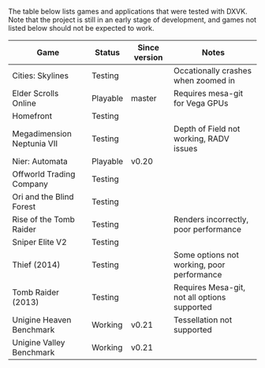 The table below lists games and applications that were tested with DXVK. Note that the project is still in an early stage of development, and games not listed below should not be expected to work.

| Game                       | Status   | Since version | Notes                                        |
|----------------------------|----------|---------------|----------------------------------------------|
| Cities: Skylines           | Testing  |               | Occationally crashes when zoomed in          |
| Elder Scrolls Online       | Playable | master        | Requires mesa-git for Vega GPUs              |
| Homefront                  | Testing  |               |                                              |
| Megadimension Neptunia VII | Testing  |               | Depth of Field not working, RADV issues      |
| Nier: Automata             | Playable | v0.20         |                                              |
| Offworld Trading Company   | Testing  |               |                                              |
| Ori and the Blind Forest   | Testing  |               |                                              |
| Rise of the Tomb Raider    | Testing  |               | Renders incorrectly, poor performance        |
| Sniper Elite V2            | Testing  |               |                                              |
| Thief (2014)               | Testing  |               | Some options not working, poor performance   |
| Tomb Raider (2013)         | Testing  |               | Requires Mesa-git, not all options supported |
| Unigine Heaven Benchmark   | Working  | v0.21         | Tessellation not supported                   |
| Unigine Valley Benchmark   | Working  | v0.21         |                                              |
